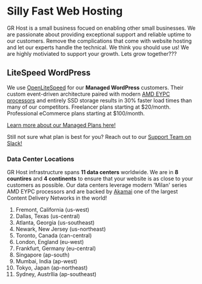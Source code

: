 # Silly Fast Web Hosting

GR Host is a small business focued on enabling other small businesses. We are passionate about providing exceptional support and reliable uptime to our customers. Remove the complications that come with website hosting and let our experts handle the technical. We think you should use us! We are highly motiviated to support your growth. Lets grow together???

## LiteSpeed WordPress

We use [OpenLiteSpeed](https://openlitespeed.org/) for our **Managed WordPress** customers. Their custom event-driven architecture paired with modern [AMD EYPC processors](https://www.amd.com/en/processors/epyc-7003-series) and entirely SSD storage results in 30% faster load times than many of our competitors. Freelancer plans starting at $20/month. Professional eCommerce plans starting at $100/month.

[Learn more about our Managed Plans here!](https://grhost.net/pages/plans/)

Still not sure what plan is best for you? Reach out to our [Support Team on Slack!](https://join.slack.com/t/grhost/shared_invite/zt-1uoea9gjm-Hq6gXuhE7voA~T77kjE5Sg)

### Data Center Locations

GR Host infrastructure spans **11 data centers** worldwide. We are in **8 countires** and **4 continents** to ensure that your website is as close to your customers as possible. Our data centers leverage modern 'Milan' series AMD EYPC processors and are backed by [Akamai](https://www.akamai.com/) one of the largest Content Delivery Networks in the world!

1. Fremont, California (us-west)
2. Dallas, Texas (us-central)
3. Atlanta, Georgia (us-southeast)
4. Newark, New Jersey (us-northeast)
5. Toronto, Canada (can-central)
6. London, England (eu-west)
7. Frankfurt, Germany (eu-central)
8. Singapore (ap-south)
9. Mumbai, India (ap-west)
10. Tokyo, Japan (ap-northeast)
11. Sydney, Austrllia (ap-southeast)
